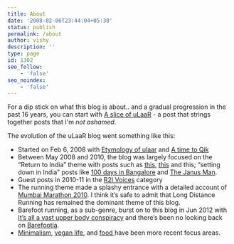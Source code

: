 ```yaml
---
title: About
date: '2008-02-06T23:44:04+05:30'
status: publish
permalink: /about
author: vishy
description: ''
type: page
id: 1302
seo_follow:
    - 'false'
seo_noindex:
    - 'false'
---
```

For a dip stick on what this blog is about.. and a gradual progression in the past 16 years, you can start with [A slice of uLaaR](https://www.ulaar.com/2020/09/24/a-slice-of-ulaar/) - a post that strings together posts that I'm *not ashamed*.

The evolution of the uLaaR blog went something like this:

- Started on Feb 6, 2008 with [Etymology of ulaar](https://www.ulaar.com/2008/02/22/etymology-of-ulaar/) and [A time to Qik](https://www.ulaar.com/2008/02/07/a-time-to-qik/)
- Between May 2008 and 2010, the blog was largely focused on the “Return to India” theme with posts such as [this](https://www.ulaar.com/2008/05/20/16-years-later/), [this](https://www.ulaar.com/2008/08/29/asthma-bangalore-and-me/) and this; “setting down in India” posts like [100 days in Bangalore](https://www.ulaar.com/2008/12/14/100-days-in-bangalore-part1/) and [The Janus Man](https://www.ulaar.com/2009/07/17/the-janus-man/).
- Guest posts in 2010-11 in the [R2I Voices](https://www.ulaar.com/category/r2i-2/r2ia-voices/) category
- The running theme made a splashy entrance with a detailed account of [Mumbai Marathon 2010](https://www.ulaar.com/2010/01/28/my-road-to-mumbai-marathon-2010/). I think it’s safe to admit that Long Distance Running has remained the dominant theme of this blog.
- Barefoot running, as a sub-genre, burst on to this blog in Jun 2012 with [It’s all a vast upper body conspiracy](https://www.ulaar.com/2012/06/14/its-all-a-vast-upper-body-conspiracy/) and there’s been no looking back on [Barefootia](https://www.ulaar.com/category/barefootia-2/).
- [Minimalism](https://www.ulaar.com/categories/minimalism), [vegan life](https://www.ulaar.com/category/vegan-life/), and [food ](https://www.ulaar.com/category/food-2/)have been more recent focus areas.

